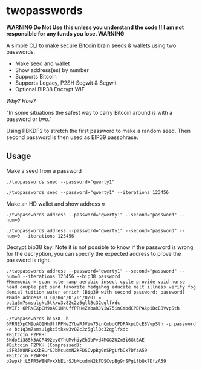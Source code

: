 # twopasswords

**WARNING Do Not Use this unless you understand the code !! I am not responsible for any funds you lose. WARNING**

A simple CLI to make secure Bitcoin brain seeds & wallets using two passwords.
- Make seed and wallet
- Show address(es) by number
- Supports Bitcoin
- Supports Legacy, P2SH Segwit & Segwit
- Optional BIP38 Encrypt WIF

_Why? How?_

"In some situations the safest way to carry Bitcoin around is with a password or two."

Using PBKDF2 to stretch the first password to make a random seed.  Then second password is then used as BIP39 passphrase.


## Usage

Make a seed from a password

```shell
./twopasswords seed --password="qwerty1"

./twopasswords seed --password="qwerty1" --iterations 123456
```

Make an HD wallet and show address _n_

```shell
./twopasswords address --password="qwerty1" --second="password" --num=0

./twopasswords address --password="qwerty1" --second="password" --num=0 --iterations 123456
```

Decrypt bip38 key. Note it is not possible to know if the password is wrong for the decryption, you can specify the expected address to prove the password is right.
```shell
./twopasswords address --password="qwerty1" --second="password" --num=0 --iterations 123456 --bip38 password
#Mnemonic = scan note ramp aerobic insect cycle provide void nurse head couple pet sand favorite hedgehog educate melt illness verify fog denial tuition water enrich (Bip39 with second password: password)
#Made address 0 (m/84'/0'/0'/0/0) = bc1q3m7smsulgkc5tkxw3v82c2z5gll8c32qglfxdc
#WIF: 6PRNEXpCM9oAG1HhUffPPHeZYbaRJViw75inCmbdCPDPAkpiDcE8VvpSth

./twopasswords bip38 -b 6PRNEXpCM9oAG1HhUffPPHeZYbaRJViw75inCmbdCPDPAkpiDcE8VvpSth -p password -a bc1q3m7smsulgkc5tkxw3v82c2z5gll8c32qglfxdc
#Bitcoin P2PKH:                  5KdoEi385k3ACP492eyGYhUMvhiyEh9bPvd4MGGZUZm3i6GtSAE
#Bitcoin P2PKH (Compressed):     L5FR5W8NFvxXbELrSJbMcudmN2kFDSCvpBg9nSPgLfbQx7DfzA59
#Bitcoin P2WPKH:                 p2wpkh:L5FR5W8NFvxXbELrSJbMcudmN2kFDSCvpBg9nSPgLfbQx7DfzA59
```